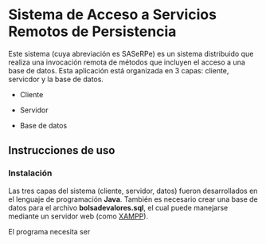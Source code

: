 # Sistema de Acceso a Servicios Remotos de Persistencia

Este sistema (cuya abreviación es SASeRPe) es un sistema distribuido que realiza una invocación remota de métodos que incluyen el acceso a una base de datos. Esta aplicación está organizada en 3 capas: cliente, servicdor y la base de datos.

- Cliente

- Servidor

- Base de datos

## Instrucciones de uso

### Instalación

Las tres capas del sistema (cliente, servidor, datos) fueron desarrollados en el lenguaje de programación **Java**. También es necesario crear una base de datos para el archivo **bolsadevalores.sql**, el cual puede manejarse mediante un servidor web (como [XAMPP](https://www.apachefriends.org/es/index.html)).

El programa necesita ser 
